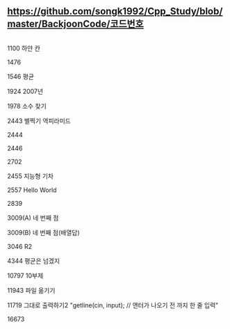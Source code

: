 ## https://github.com/songk1992/Cpp_Study/blob/master/BackjoonCode/코드번호
<pre><code></code></pre>


1100 하얀 칸

1476 

1546 평균

1924 2007년


1978 소수 찾기


2443 별찍기 역피라미드


2444 


2446 



2702


2455 지능형 기차 



2557 Hello World 



2839 



3009(A) 네 번째 점 



3009(B) 네 번째 점(배열답)




3046 R2 


4344 평균은 넘겠지 



10797 10부제 


11943 파일 옮기기 


11719 그대로 출력하기2 "getline(cin, input);  // 앤터가 나오기 전 까지 한 줄 입력"


16673
